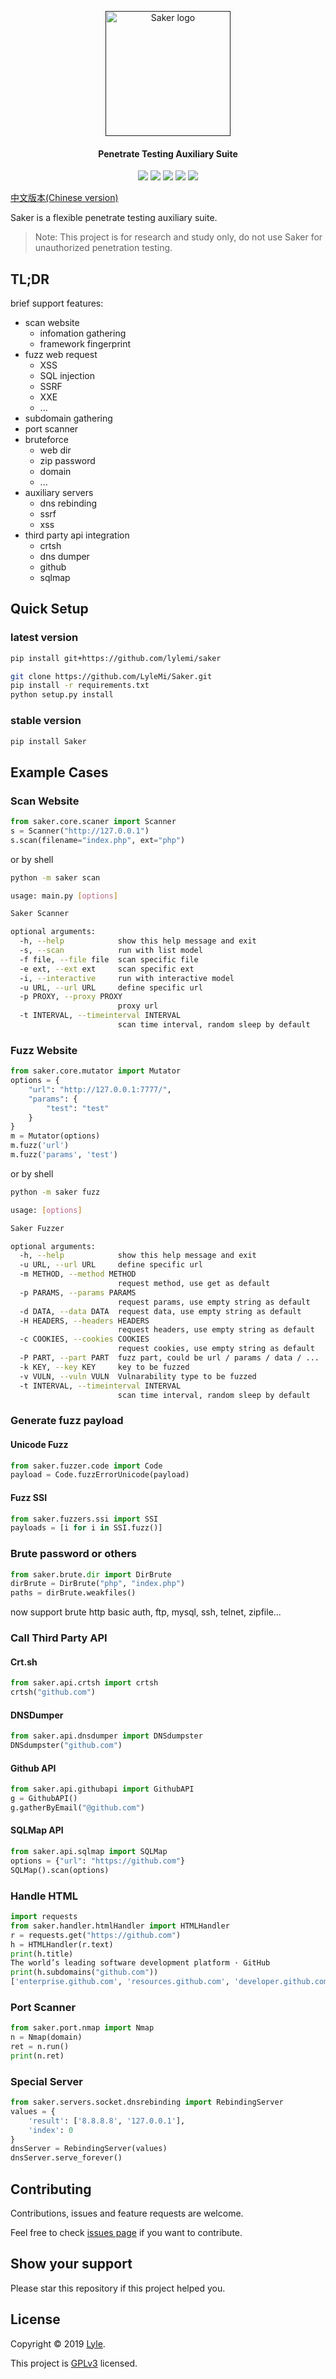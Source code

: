 <p align="center">
  <a href="" target="_blank" rel="noopener noreferrer">
    <img width="200" src="https://raw.githubusercontent.com/LyleMi/Saker/master/logo.jpg" alt="Saker logo">
  </a>
</p>

<h4 align="center">Penetrate Testing Auxiliary Suite</h4>

<p align="center">
  <img src="https://img.shields.io/badge/Python-3.6-blue.svg">
  <img src="https://img.shields.io/github/issues/lylemi/saker.svg">
  <img src="https://img.shields.io/github/forks/lylemi/saker.svg">
  <img src="https://img.shields.io/github/stars/lylemi/saker.svg">
  <img src="https://img.shields.io/github/license/lylemi/saker.svg">
</p>

[中文版本(Chinese version)](README.zh-cn.md)

Saker is a flexible penetrate testing auxiliary suite. 

> Note: This project is for research and study only, do not use Saker for unauthorized penetration testing.

## TL;DR

brief support features:

+ scan website
  + infomation gathering
  + framework fingerprint
+ fuzz web request
  + XSS
  + SQL injection
  + SSRF
  + XXE
  + ...
+ subdomain gathering
+ port scanner
+ bruteforce
  + web dir
  + zip password
  + domain
  + ...
+ auxiliary servers
  + dns rebinding
  + ssrf
  + xss
+ third party api integration
  + crtsh
  + dns dumper
  + github
  + sqlmap

## Quick Setup

### latest version

```bash
pip install git+https://github.com/lylemi/saker
```

```bash
git clone https://github.com/LyleMi/Saker.git
pip install -r requirements.txt
python setup.py install
```

### stable version

```bash
pip install Saker
```

## Example Cases

### Scan Website

```python
from saker.core.scaner import Scanner
s = Scanner("http://127.0.0.1")
s.scan(filename="index.php", ext="php")
```

or by shell

```bash
python -m saker scan

usage: main.py [options]

Saker Scanner

optional arguments:
  -h, --help            show this help message and exit
  -s, --scan            run with list model
  -f file, --file file  scan specific file
  -e ext, --ext ext     scan specific ext
  -i, --interactive     run with interactive model
  -u URL, --url URL     define specific url
  -p PROXY, --proxy PROXY
                        proxy url
  -t INTERVAL, --timeinterval INTERVAL
                        scan time interval, random sleep by default
```

### Fuzz Website

```python
from saker.core.mutator import Mutator
options = {
    "url": "http://127.0.0.1:7777/",
    "params": {
        "test": "test"
    }
}
m = Mutator(options)
m.fuzz('url')
m.fuzz('params', 'test')
```

or by shell

```bash
python -m saker fuzz

usage: [options]

Saker Fuzzer

optional arguments:
  -h, --help            show this help message and exit
  -u URL, --url URL     define specific url
  -m METHOD, --method METHOD
                        request method, use get as default
  -p PARAMS, --params PARAMS
                        request params, use empty string as default
  -d DATA, --data DATA  request data, use empty string as default
  -H HEADERS, --headers HEADERS
                        request headers, use empty string as default
  -c COOKIES, --cookies COOKIES
                        request cookies, use empty string as default
  -P PART, --part PART  fuzz part, could be url / params / data / ...
  -k KEY, --key KEY     key to be fuzzed
  -v VULN, --vuln VULN  Vulnarability type to be fuzzed
  -t INTERVAL, --timeinterval INTERVAL
                        scan time interval, random sleep by default
```

### Generate fuzz payload

#### Unicode Fuzz

```python
from saker.fuzzer.code import Code
payload = Code.fuzzErrorUnicode(payload)
```

#### Fuzz SSI

```python
from saker.fuzzers.ssi import SSI
payloads = [i for i in SSI.fuzz()]
```

### Brute password or others

```python
from saker.brute.dir import DirBrute
dirBrute = DirBrute("php", "index.php")
paths = dirBrute.weakfiles()
```

now support brute http basic auth, ftp, mysql, ssh, telnet, zipfile...

### Call Third Party API

#### Crt.sh

```python
from saker.api.crtsh import crtsh
crtsh("github.com")
```

#### DNSDumper

```python
from saker.api.dnsdumper import DNSdumpster
DNSdumpster("github.com")
```

#### Github API

```python
from saker.api.githubapi import GithubAPI
g = GithubAPI()
g.gatherByEmail("@github.com")
```

#### SQLMap API

```python
from saker.api.sqlmap import SQLMap
options = {"url": "https://github.com"}
SQLMap().scan(options)
```

### Handle HTML

```python
import requests
from saker.handler.htmlHandler import HTMLHandler
r = requests.get("https://github.com")
h = HTMLHandler(r.text)
print(h.title)
The world’s leading software development platform · GitHub
print(h.subdomains("github.com"))
['enterprise.github.com', 'resources.github.com', 'developer.github.com', 'partner.github.com', 'desktop.github.com', 'api.github.com', 'help.github.com', 'customer-stories-feed.github.com', 'live-stream.github.com', 'services.github.com', 'lab.github.com', 'shop.github.com', 'education.github.com']
```

### Port Scanner

```python
from saker.port.nmap import Nmap
n = Nmap(domain)
ret = n.run()
print(n.ret)
```

### Special Server

```python
from saker.servers.socket.dnsrebinding import RebindingServer
values = {
    'result': ['8.8.8.8', '127.0.0.1'],
    'index': 0
}
dnsServer = RebindingServer(values)
dnsServer.serve_forever()
```

## Contributing

Contributions, issues and feature requests are welcome.

Feel free to check [issues page](https://github.com/lylemi/saker/issues) if you want to contribute.

## Show your support

Please star this repository if this project helped you.

## License

Copyright © 2019 [Lyle](https://github.com/lylemi).

This project is [GPLv3](https://github.com/lylemi/saker/blob/master/LICENSE) licensed.
